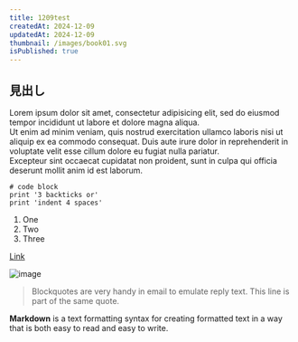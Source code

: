 ```yaml
---
title: 1209test
createdAt: 2024-12-09
updatedAt: 2024-12-09
thumbnail: /images/book01.svg
isPublished: true
---
```

## 見出し
Lorem ipsum dolor sit amet, consectetur adipisicing elit, sed do eiusmod tempor incididunt ut labore et dolore magna aliqua.   
Ut enim ad minim veniam, quis nostrud exercitation ullamco laboris nisi ut aliquip ex ea commodo consequat. Duis aute irure dolor in reprehenderit in voluptate velit esse cillum dolore eu fugiat nulla pariatur.  
 Excepteur sint occaecat cupidatat non proident, sunt in culpa qui officia deserunt mollit anim id est laborum.

```
# code block
print '3 backticks or'
print 'indent 4 spaces'
```

1. One
2. Two
3. Three

[Link](http://a.com)

![image](https://picsum.photos/id/100/200/200)

> Blockquotes are very handy in email to emulate reply text.
> This line is part of the same quote.

**Markdown** is a text formatting syntax for creating formatted text in a way that is both easy to read and easy to write.